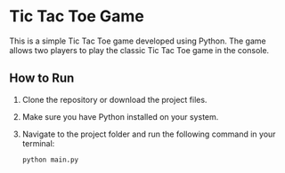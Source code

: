 # Tic Tac Toe Game

This is a simple Tic Tac Toe game developed using Python. The game allows two players to play the classic Tic Tac Toe game in the console.

## How to Run

1. Clone the repository or download the project files.
2. Make sure you have Python installed on your system.
3. Navigate to the project folder and run the following command in your terminal:

   ```bash
   python main.py
